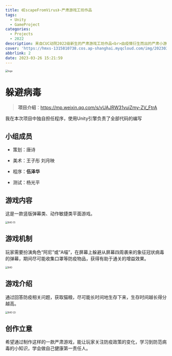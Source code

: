 ```yaml
---
title: 《EscapeFromVirus》-严肃游戏工坊作品
tags:
  - Unity
  - GameProject
categories:
  - Projects
  - 2022
description: 来自CUC动院2022级新生的严肃游戏工坊作品<br>由疫情衍生而出的严肃小游戏
cover: 'https://hmxs-1315810738.cos.ap-shanghai.myqcloud.com/img/202303261533351.png'
abbrlink: 2
date: 2023-03-26 15:21:59
---
```


<img src="https://hmxs-1315810738.cos.ap-shanghai.myqcloud.com/img/202303261533351.png" alt="logo" style="zoom: 50%;" />

# 躲避病毒

> **项目介绍**：https://mp.weixin.qq.com/s/vUAJRW31vuiZmy-ZV_FtrA

我在本次项目中独自担任程序，使用Unity引擎负责了全部代码的编写

## 小组成员

- 策划：唐诗

- 美术：王子彤 刘月映

- 程序：**伍泽华**

- 测试：杨光平


## 游戏内容

这是一款竖版弹幕类、动作敏捷类平面游戏。

<img src="https://hmxs-1315810738.cos.ap-shanghai.myqcloud.com/img/202303261547150.png" alt="640 (1)" style="zoom:50%;" />

## 游戏机制

玩家需要扮演角色“阿尼”或“A喵”，在屏幕上躲避从屏幕四周袭来的象征冠状病毒的弹幕，期间尽可能收集口罩等防疫物品，获得有助于通关的增益效果。

<img src="https://hmxs-1315810738.cos.ap-shanghai.myqcloud.com/img/202303261548998.png" alt="640" style="zoom:50%;" />

## 游戏介绍

通过回答防疫相关问题，获取猫粮，尽可能长时间地生存下来，生存时间越长得分越高。

<img src="https://hmxs-1315810738.cos.ap-shanghai.myqcloud.com/img/202303261548606.png" alt="640 (2)" style="zoom:50%;" />

## 创作立意

希望通过制作这样的一款严肃游戏，能让玩家关注防疫政策的变化，学习到防范病毒的小知识，学会做自己健康第一责任人。
